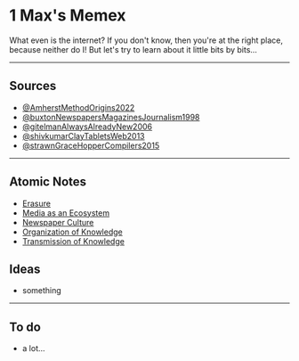 # 1 Max's Memex

What even is the internet? If you don't know, then you're at the right place, because neither do I! But let's try to learn about it little bits by bits...

---
## Sources

- [@AmherstMethodOrigins2022](@AmherstMethodOrigins2022.md)
- [@buxtonNewspapersMagazinesJournalism1998](@buxtonNewspapersMagazinesJournalism1998.md)
- [@gitelmanAlwaysAlreadyNew2006](@gitelmanAlwaysAlreadyNew2006.md)
- [@shivkumarClayTabletsWeb2013](@shivkumarClayTabletsWeb2013)
- [@strawnGraceHopperCompilers2015](@strawnGraceHopperCompilers2015)

---
## Atomic Notes

- [Erasure](Erasure.md)
- [Media as an Ecosystem](Media_as_an_ecosystem.md)
- [Newspaper Culture](Newspaper_culture.md)
- [Organization of Knowledge](Organization_of_knowledge.md)
- [Transmission of Knowledge](Transmission_of_knowledge.md)

## Ideas

- something

---
## To do 

- a lot... 